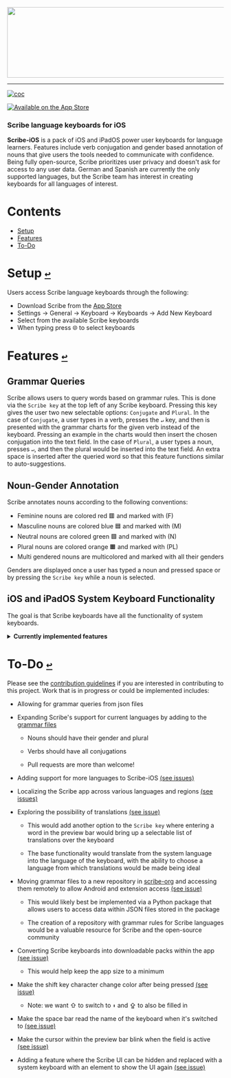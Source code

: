 <div align="center">
  <a href="https://github.com/scribe-org/Scribe-iOS"><img src="https://github.com/scribe-org/Scribe-iOS/blob/main/Resources/Scribe-iOS_logo_transparent.png" width=612 height=164></a>
</div>

---

<!--
[![license](https://img.shields.io/github/license/scribe-org/Scribe-iOS.svg)](https://github.com/scribe-org/Scribe-iOS/blob/main/LICENSE.txt)
-->

[![coc](https://img.shields.io/badge/coc-Contributor%20Covenant-ff69b4.svg)](https://github.com/scribe-org/Scribe-iOS/blob/main/.github/CODE_OF_CONDUCT.md)

[![Available on the App Store](http://cl.ly/WouG/Download_on_the_App_Store_Badge_US-UK_135x40.svg)](https://www.apple.com/app-store/)

### Scribe language keyboards for iOS

**Scribe-iOS** is a pack of iOS and iPadOS power user keyboards for language learners. Features include verb conjugation and gender based annotation of nouns that give users the tools needed to communicate with confidence. Being fully open-source, Scribe prioritizes user privacy and doesn't ask for access to any user data. German and Spanish are currently the only supported languages, but the Scribe team has interest in creating keyboards for all languages of interest.

# **Contents**<a id="contents"></a>

- [Setup](#setup)
- [Features](#features)
- [To-Do](#to-do)

# Setup [`↩`](#contents) <a id="setup"></a>

Users access Scribe language keyboards through the following:

- Download Scribe from the [App Store](https://www.apple.com/app-store/)
- Settings -> General -> Keyboard -> Keyboards -> Add New Keyboard
- Select from the available Scribe keyboards
- When typing press 🌐 to select keyboards

# Features [`↩`](#contents) <a id="features"></a>

## Grammar Queries

Scribe allows users to query words based on grammar rules. This is done via the `Scribe key` at the top left of any Scribe keyboard. Pressing this key gives the user two new selectable options: `Conjugate` and `Plural`. In the case of `Conjugate`, a user types in a verb, presses the `↵` key, and then is presented with the grammar charts for the given verb instead of the keyboard. Pressing an example in the charts would then insert the chosen conjugation into the text field. In the case of `Plural`, a user types a noun, presses `↵`, and then the plural would be inserted into the text field. An extra space is inserted after the queried word so that this feature functions similar to auto-suggestions.

## Noun-Gender Annotation

Scribe annotates nouns according to the following conventions:

- Feminine nouns are colored red 🟥 and marked with (F)
- Masculine nouns are colored blue 🟦 and marked with (M)
- Neutral nouns are colored green 🟩 and marked with (N)
- Plural nouns are colored orange 🟧 and marked with (PL)
- Multi gendered nouns are multicolored and marked with all their genders

Genders are displayed once a user has typed a noun and pressed space or by pressing the `Scribe key` while a noun is selected.

## iOS and iPadOS System Keyboard Functionality

The goal is that Scribe keyboards have all the functionality of system keyboards.

<details><summary><strong>Currently implemented features</strong></summary>
<p>

- iPhone and iPad support (WIP)
- Dynamic layouts for cross-device performance
- Portrait and landscape views (WIP)
- Auto-capitalization
- The double space period shortcut
- Typing `'` returns to the alphabetic keyboard
- Dark mode compatibility (WIP)
- Hold-to-select characters (WIP)

</p>
</details>

# To-Do [`↩`](#contents) <a id="to-do"></a>

Please see the [contribution guidelines](https://github.com/scribe-org/Scribe-iOS/blob/main/.github/CONTRIBUTING.md) if you are interested in contributing to this project. Work that is in progress or could be implemented includes:

- Allowing for grammar queries from json files

- Expanding Scribe's support for current languages by adding to the [grammar files](https://github.com/scribe-org/Scribe-iOS)

  - Nouns should have their gender and plural

  - Verbs should have all conjugations

  - Pull requests are more than welcome!

- Adding support for more languages to Scribe-iOS [(see issues)](https://github.com/scribe-org/Scribe-iOS/issues)

- Localizing the Scribe app across various languages and regions [(see issues)](https://github.com/scribe-org/Scribe-iOS/issues)

- Exploring the possibility of translations [(see issue)]()

  - This would add another option to the `Scribe key` where entering a word in the preview bar would bring up a selectable list of translations over the keyboard

  - The base functionality would translate from the system language into the language of the keyboard, with the ability to choose a language from which translations would be made being ideal

- Moving grammar files to a new repository in [scribe-org](https://github.com/scribe-org) and accessing them remotely to allow Android and extension access [(see issue)]()

  - This would likely best be implemented via a Python package that allows users to access data within JSON files stored in the package

  - The creation of a repository with grammar rules for Scribe languages would be a valuable resource for Scribe and the open-source community

- Converting Scribe keyboards into downloadable packs within the app [(see issue)]()

  - This would help keep the app size to a minimum

- Make the shift key character change color after being pressed [(see issue)]()

  - Note: we want ⇧ to switch to `⬆` and ⇪ to also be filled in

- Make the space bar read the name of the keyboard when it's switched to [(see issue)]()

- Make the cursor within the preview bar blink when the field is active [(see issue)]()

- Adding a feature where the Scribe UI can be hidden and replaced with a system keyboard with an element to show the UI again [(see issue)]()
